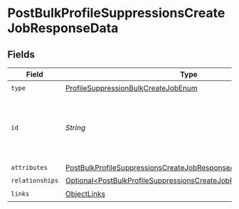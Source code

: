 # PostBulkProfileSuppressionsCreateJobResponseData


## Fields

| Field                                                                                                                                                        | Type                                                                                                                                                         | Required                                                                                                                                                     | Description                                                                                                                                                  |
| ------------------------------------------------------------------------------------------------------------------------------------------------------------ | ------------------------------------------------------------------------------------------------------------------------------------------------------------ | ------------------------------------------------------------------------------------------------------------------------------------------------------------ | ------------------------------------------------------------------------------------------------------------------------------------------------------------ |
| `type`                                                                                                                                                       | [ProfileSuppressionBulkCreateJobEnum](../../models/components/ProfileSuppressionBulkCreateJobEnum.md)                                                        | :heavy_check_mark:                                                                                                                                           | N/A                                                                                                                                                          |
| `id`                                                                                                                                                         | *String*                                                                                                                                                     | :heavy_check_mark:                                                                                                                                           | Unique identifier for retrieving the job. Generated by Klaviyo.                                                                                              |
| `attributes`                                                                                                                                                 | [PostBulkProfileSuppressionsCreateJobResponseAttributes](../../models/components/PostBulkProfileSuppressionsCreateJobResponseAttributes.md)                  | :heavy_check_mark:                                                                                                                                           | N/A                                                                                                                                                          |
| `relationships`                                                                                                                                              | [Optional\<PostBulkProfileSuppressionsCreateJobResponseRelationships>](../../models/components/PostBulkProfileSuppressionsCreateJobResponseRelationships.md) | :heavy_minus_sign:                                                                                                                                           | N/A                                                                                                                                                          |
| `links`                                                                                                                                                      | [ObjectLinks](../../models/components/ObjectLinks.md)                                                                                                        | :heavy_check_mark:                                                                                                                                           | N/A                                                                                                                                                          |